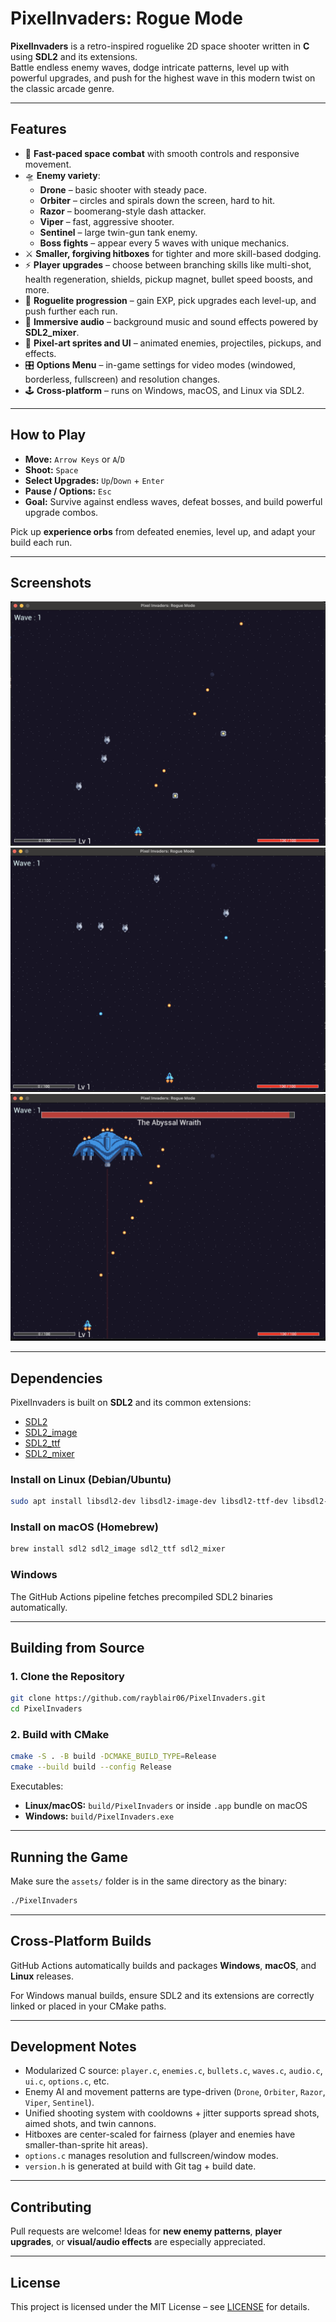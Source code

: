 # **PixelInvaders: Rogue Mode**

**PixelInvaders** is a retro-inspired roguelike 2D space shooter written in **C** using **SDL2** and its extensions.  
Battle endless enemy waves, dodge intricate patterns, level up with powerful upgrades, and push for the highest wave in this modern twist on the classic arcade genre.

---

## **Features**

* 🚀 **Fast-paced space combat** with smooth controls and responsive movement.
* 🛸 **Enemy variety**:
  - **Drone** – basic shooter with steady pace.  
  - **Orbiter** – circles and spirals down the screen, hard to hit.  
  - **Razor** – boomerang-style dash attacker.  
  - **Viper** – fast, aggressive shooter.  
  - **Sentinel** – large twin-gun tank enemy.  
  - **Boss fights** – appear every 5 waves with unique mechanics.
* ⚔️ **Smaller, forgiving hitboxes** for tighter and more skill-based dodging.
* ⚡ **Player upgrades** – choose between branching skills like multi-shot, health regeneration, shields, pickup magnet, bullet speed boosts, and more.
* 🧩 **Roguelite progression** – gain EXP, pick upgrades each level-up, and push further each run.
* 🎵 **Immersive audio** – background music and sound effects powered by **SDL2_mixer**.
* 🎨 **Pixel-art sprites and UI** – animated enemies, projectiles, pickups, and effects.
* 🎛️ **Options Menu** – in-game settings for video modes (windowed, borderless, fullscreen) and resolution changes.
* 🕹️ **Cross-platform** – runs on Windows, macOS, and Linux via SDL2.

---

## **How to Play**

* **Move:** `Arrow Keys` or `A`/`D`  
* **Shoot:** `Space`  
* **Select Upgrades:** `Up`/`Down` + `Enter`  
* **Pause / Options:** `Esc`  
* **Goal:** Survive against endless waves, defeat bosses, and build powerful upgrade combos.  

Pick up **experience orbs** from defeated enemies, level up, and adapt your build each run.

---

## **Screenshots**

![PixelInvaders Screenshot 1](screenshot1.png)  
![PixelInvaders Screenshot 2](screenshot2.png)  
![PixelInvaders Screenshot 3](screenshot3.png)

---

## **Dependencies**

PixelInvaders is built on **SDL2** and its common extensions:

* [SDL2](https://github.com/libsdl-org/SDL)
* [SDL2_image](https://github.com/libsdl-org/SDL_image)
* [SDL2_ttf](https://github.com/libsdl-org/SDL_ttf)
* [SDL2_mixer](https://github.com/libsdl-org/SDL_mixer)

### Install on Linux (Debian/Ubuntu)
```bash
sudo apt install libsdl2-dev libsdl2-image-dev libsdl2-ttf-dev libsdl2-mixer-dev
````

### Install on macOS (Homebrew)

```bash
brew install sdl2 sdl2_image sdl2_ttf sdl2_mixer
```

### Windows

The GitHub Actions pipeline fetches precompiled SDL2 binaries automatically.

---

## **Building from Source**

### 1. Clone the Repository

```bash
git clone https://github.com/rayblair06/PixelInvaders.git
cd PixelInvaders
```

### 2. Build with CMake

```bash
cmake -S . -B build -DCMAKE_BUILD_TYPE=Release
cmake --build build --config Release
```

Executables:

* **Linux/macOS:** `build/PixelInvaders` or inside `.app` bundle on macOS
* **Windows:** `build/PixelInvaders.exe`

---

## **Running the Game**

Make sure the `assets/` folder is in the same directory as the binary:

```bash
./PixelInvaders
```

---

## **Cross-Platform Builds**

GitHub Actions automatically builds and packages **Windows**, **macOS**, and **Linux** releases.

For Windows manual builds, ensure SDL2 and its extensions are correctly linked or placed in your CMake paths.

---

## **Development Notes**

* Modularized C source: `player.c`, `enemies.c`, `bullets.c`, `waves.c`, `audio.c`, `ui.c`, `options.c`, etc.
* Enemy AI and movement patterns are type-driven (`Drone`, `Orbiter`, `Razor`, `Viper`, `Sentinel`).
* Unified shooting system with cooldowns + jitter supports spread shots, aimed shots, and twin cannons.
* Hitboxes are center-scaled for fairness (player and enemies have smaller-than-sprite hit areas).
* `options.c` manages resolution and fullscreen/window modes.
* `version.h` is generated at build with Git tag + build date.

---

## **Contributing**

Pull requests are welcome!
Ideas for **new enemy patterns**, **player upgrades**, or **visual/audio effects** are especially appreciated.

---

## **License**

This project is licensed under the MIT License – see [LICENSE](LICENSE) for details.
